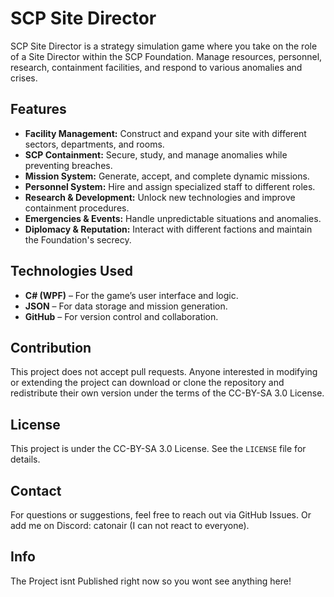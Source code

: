 # SCP Site Director

SCP Site Director is a strategy simulation game where you take on the role of a Site Director within the SCP Foundation. Manage resources, personnel, research, containment facilities, and respond to various anomalies and crises.

## Features

- **Facility Management:** Construct and expand your site with different sectors, departments, and rooms.
- **SCP Containment:** Secure, study, and manage anomalies while preventing breaches.
- **Mission System:** Generate, accept, and complete dynamic missions.
- **Personnel System:** Hire and assign specialized staff to different roles.
- **Research & Development:** Unlock new technologies and improve containment procedures.
- **Emergencies & Events:** Handle unpredictable situations and anomalies.
- **Diplomacy & Reputation:** Interact with different factions and maintain the Foundation's secrecy.

## Technologies Used

- **C# (WPF)** – For the game’s user interface and logic.
- **JSON** – For data storage and mission generation.
- **GitHub** – For version control and collaboration.

## Contribution

This project does not accept pull requests. Anyone interested in modifying or extending the project can download or clone the repository and redistribute their own version under the terms of the CC-BY-SA 3.0 License.

## License

This project is under the CC-BY-SA 3.0 License. See the `LICENSE` file for details.

## Contact

For questions or suggestions, feel free to reach out via GitHub Issues. Or add me on Discord: catonair (I can not react to everyone).

## Info

The Project isnt Published right now so you wont see anything here!
